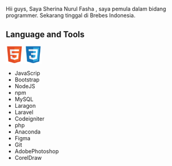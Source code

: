 Hii guys, Saya Sherina Nurul Fasha 
, saya pemula dalam bidang programmer. Sekarang tinggal di Brebes Indonesia.

## Language and Tools
<img src="https://github.com/devicons/devicon/blob/master/icons/html5/html5-original.svg" alt="CSS" width="45" height="45">
<img src="https://github.com/devicons/devicon/blob/master/icons/css3/css3-original.svg" alt="CSS" width="45" height="45">

- JavaScrip
- Bootstrap
- NodeJS
- npm
- MySQL
- Laragon
- Laravel
- Codeigniter
- php
- Anaconda
- Figma
- Git
- AdobePhotoshop
- CorelDraw
